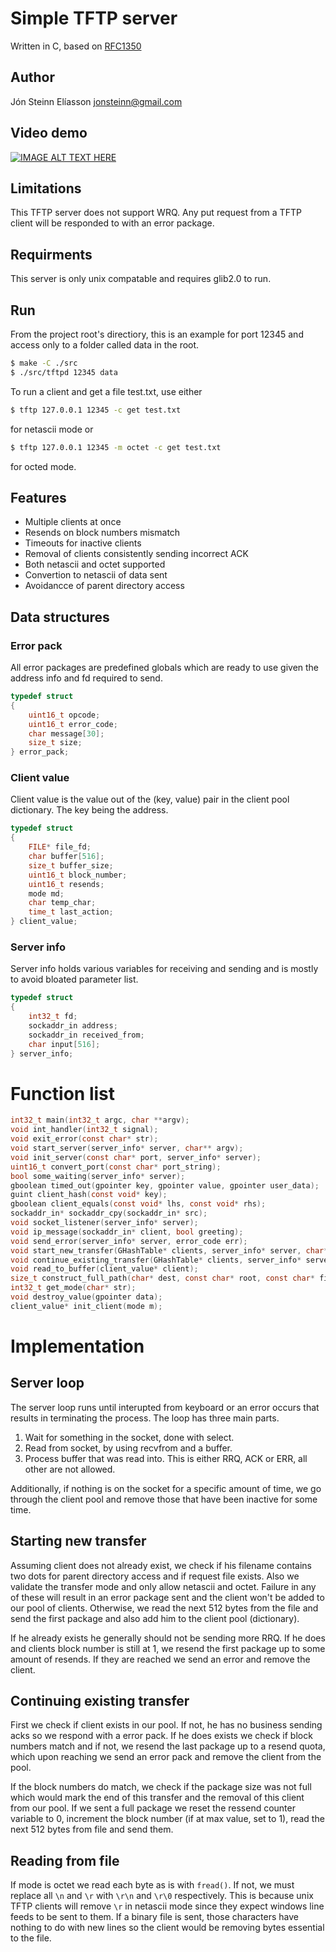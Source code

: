 # Simple TFTP server
Written in C, based on [RFC1350](https://tools.ietf.org/html/rfc1350)

## Author
Jón Steinn Elíasson
jonsteinn@gmail.com

## Video demo
[![IMAGE ALT TEXT HERE](https://img.youtube.com/vi/mXTAI9IAiY0/maxresdefault.jpg)](https://www.youtube.com/watch?v=mXTAI9IAiY0)

## Limitations
This TFTP server does not support WRQ. Any put request from a TFTP client will be responded to with an error package.

## Requirments
This server is only unix compatable and requires glib2.0 to run.

## Run
From the project root's directiory, this is an example for port 12345 and access only to a folder called data in the root.
```sh
$ make -C ./src
$ ./src/tftpd 12345 data
```
To run a client and get a file test.txt, use either 
```sh
$ tftp 127.0.0.1 12345 -c get test.txt
```
for netascii mode or
```sh
$ tftp 127.0.0.1 12345 -m octet -c get test.txt
```
for octed mode.

## Features
* Multiple clients at once
* Resends on block numbers mismatch
* Timeouts for inactive clients
* Removal of clients consistently sending incorrect ACK
* Both netascii and octet supported
* Convertion to netascii of data sent
* Avoidancce of parent directory access

## Data structures
### Error pack
All error packages are predefined globals which are ready to use given the address info and fd required to send.
```C
typedef struct
{
    uint16_t opcode;
    uint16_t error_code;
    char message[30];
    size_t size;
} error_pack;
```
### Client value
Client value is the value out of the (key, value) pair in the client pool dictionary. The key being the address. 
```C
typedef struct
{
    FILE* file_fd;
    char buffer[516];
    size_t buffer_size;
    uint16_t block_number;
    uint16_t resends;
    mode md;
    char temp_char;
    time_t last_action;
} client_value;
```
### Server info
Server info holds various variables for receiving and sending and is mostly to avoid bloated parameter list.
```C
typedef struct
{
    int32_t fd;
    sockaddr_in address;
    sockaddr_in received_from;
    char input[516];
} server_info;
```

# Function list
```c
int32_t main(int32_t argc, char **argv);
void int_handler(int32_t signal);
void exit_error(const char* str);
void start_server(server_info* server, char** argv);
void init_server(const char* port, server_info* server);
uint16_t convert_port(const char* port_string);
bool some_waiting(server_info* server);
gboolean timed_out(gpointer key, gpointer value, gpointer user_data);
guint client_hash(const void* key);
gboolean client_equals(const void* lhs, const void* rhs);
sockaddr_in* sockaddr_cpy(sockaddr_in* src);
void socket_listener(server_info* server);
void ip_message(sockaddr_in* client, bool greeting);
void send_error(server_info* server, error_code err);
void start_new_transfer(GHashTable* clients, server_info* server, char* root);
void continue_existing_transfer(GHashTable* clients, server_info* server);
void read_to_buffer(client_value* client);
size_t construct_full_path(char* dest, const char* root, const char* file_name);
int32_t get_mode(char* str);
void destroy_value(gpointer data);
client_value* init_client(mode m);
```

# Implementation
## Server loop
The server loop runs until interupted from keyboard or an error occurs that results in terminating the process. The loop has three main parts.
1. Wait for something in the socket, done with select.
2. Read from socket, by using recvfrom and a buffer.
3. Process buffer that was read into. This is either RRQ, ACK or ERR, all other are not allowed.

Additionally, if nothing is on the socket for a specific amount of time, we go through the client pool and remove those that have been inactive for some time.

## Starting new transfer
Assuming client does not already exist, we check if his filename contains two dots for parent directory access and if request file exists. Also we validate the transfer mode and only allow netascii and octet. Failure in any of these will result in an error package sent and the client won't be added to our pool of clients. Otherwise, we read the next 512 bytes from the file and send the first package and also add him to the client pool (dictionary).

If he already exists he generally should not be sending more RRQ. If he does and clients block number is still at 1, we resend the first package up to some amount of resends. If they are reached we send an error and remove the client.

## Continuing existing transfer
First we check if client exists in our pool. If not, he has no business sending acks so we respond with a error pack. If he does exists we check if block numbers match and if not, we resend the last package up to a resend quota, which upon reaching we send an error pack and remove the client from the pool. 

If the block numbers do match, we check if the package size was not full which would mark the end of this transfer and the removal of this client from our pool. If we sent a full package we reset the ressend counter variable to 0, increment the block number (if at max value, set to 1), read the next 512 bytes from file and send them.

## Reading from file
If mode is octet we read each byte as is with `fread()`. If not, we must replace all `\n` and `\r` with `\r\n` and `\r\0` respectively. This is because unix TFTP clients will remove `\r` in netascii mode since they expect windows line feeds to be sent to them. If a binary file is sent, those characters have nothing to do with new lines so the client would be removing bytes essential to the file.
